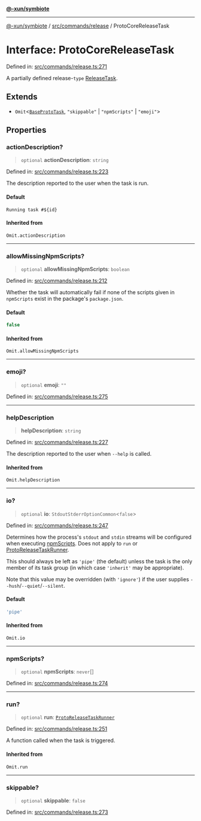 [**@-xun/symbiote**](../../../../README.md)

***

[@-xun/symbiote](../../../../README.md) / [src/commands/release](../README.md) / ProtoCoreReleaseTask

# Interface: ProtoCoreReleaseTask

Defined in: [src/commands/release.ts:271](https://github.com/Xunnamius/symbiote/blob/5ab38d0bb0a593488721fdd41b6c1fcc4618d081/src/commands/release.ts#L271)

A partially defined release-`type` [ReleaseTask](../type-aliases/ReleaseTask.md).

## Extends

- `Omit`\<[`BaseProtoTask`](BaseProtoTask.md), `"skippable"` \| `"npmScripts"` \| `"emoji"`\>

## Properties

### actionDescription?

> `optional` **actionDescription**: `string`

Defined in: [src/commands/release.ts:223](https://github.com/Xunnamius/symbiote/blob/5ab38d0bb0a593488721fdd41b6c1fcc4618d081/src/commands/release.ts#L223)

The description reported to the user when the task is run.

#### Default

`Running task #${id}`

#### Inherited from

`Omit.actionDescription`

***

### allowMissingNpmScripts?

> `optional` **allowMissingNpmScripts**: `boolean`

Defined in: [src/commands/release.ts:212](https://github.com/Xunnamius/symbiote/blob/5ab38d0bb0a593488721fdd41b6c1fcc4618d081/src/commands/release.ts#L212)

Whether the task will automatically fail if none of the scripts given in
`npmScripts` exist in the package's `package.json`.

#### Default

```ts
false
```

#### Inherited from

`Omit.allowMissingNpmScripts`

***

### emoji?

> `optional` **emoji**: `""`

Defined in: [src/commands/release.ts:275](https://github.com/Xunnamius/symbiote/blob/5ab38d0bb0a593488721fdd41b6c1fcc4618d081/src/commands/release.ts#L275)

***

### helpDescription

> **helpDescription**: `string`

Defined in: [src/commands/release.ts:227](https://github.com/Xunnamius/symbiote/blob/5ab38d0bb0a593488721fdd41b6c1fcc4618d081/src/commands/release.ts#L227)

The description reported to the user when `--help` is called.

#### Inherited from

`Omit.helpDescription`

***

### io?

> `optional` **io**: `StdoutStderrOptionCommon`\<`false`\>

Defined in: [src/commands/release.ts:247](https://github.com/Xunnamius/symbiote/blob/5ab38d0bb0a593488721fdd41b6c1fcc4618d081/src/commands/release.ts#L247)

Determines how the process's `stdout` and `stdin` streams will be
configured when executing [npmScripts](BaseProtoTask.md#npmscripts). Does not apply to `run` or
[ProtoReleaseTaskRunner](../type-aliases/ProtoReleaseTaskRunner.md).

This should always be left as `'pipe'` (the default) unless the task is the
only member of its task group (in which case `'inherit'` may be
appropriate).

Note that this value may be overridden (with `'ignore'`) if the user
supplies `--hush`/`--quiet`/`--silent`.

#### Default

```ts
'pipe'
```

#### Inherited from

`Omit.io`

***

### npmScripts?

> `optional` **npmScripts**: `never`[]

Defined in: [src/commands/release.ts:274](https://github.com/Xunnamius/symbiote/blob/5ab38d0bb0a593488721fdd41b6c1fcc4618d081/src/commands/release.ts#L274)

***

### run?

> `optional` **run**: [`ProtoReleaseTaskRunner`](../type-aliases/ProtoReleaseTaskRunner.md)

Defined in: [src/commands/release.ts:251](https://github.com/Xunnamius/symbiote/blob/5ab38d0bb0a593488721fdd41b6c1fcc4618d081/src/commands/release.ts#L251)

A function called when the task is triggered.

#### Inherited from

`Omit.run`

***

### skippable?

> `optional` **skippable**: `false`

Defined in: [src/commands/release.ts:273](https://github.com/Xunnamius/symbiote/blob/5ab38d0bb0a593488721fdd41b6c1fcc4618d081/src/commands/release.ts#L273)
